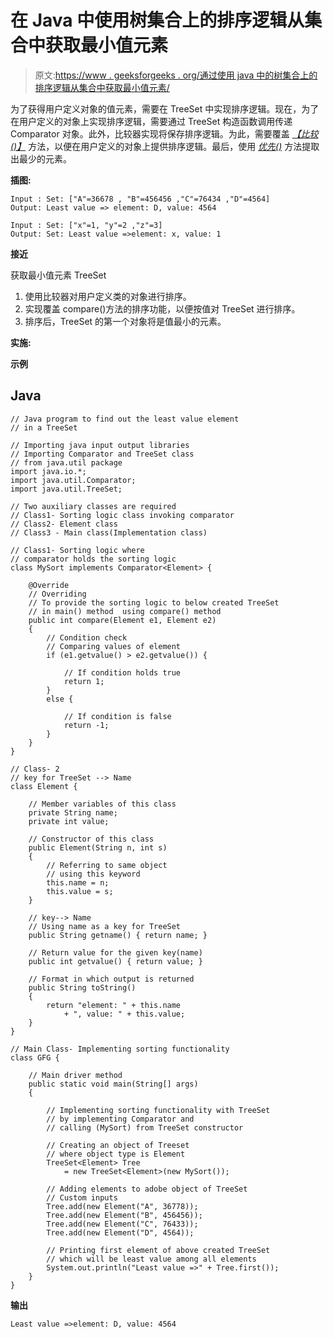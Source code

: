# 在 Java 中使用树集合上的排序逻辑从集合中获取最小值元素

> 原文:[https://www . geeksforgeeks . org/通过使用 java 中的树集合上的排序逻辑从集合中获取最小值元素/](https://www.geeksforgeeks.org/getting-least-value-element-from-a-set-by-using-sorting-logic-on-treeset-in-java/)

为了获得用户定义对象的值元素，需要在 TreeSet 中实现排序逻辑。现在，为了在用户定义的对象上实现排序逻辑，需要通过 TreeSet 构造函数调用传递 Comparator 对象。此外，比较器实现将保存排序逻辑。为此，需要覆盖 [*【比较()】*](https://www.geeksforgeeks.org/how-compare-method-works-in-java/) 方法，以便在用户定义的对象上提供排序逻辑。最后，使用 [*优先()*](https://www.geeksforgeeks.org/treeset-first-method-in-java/) 方法提取出最少的元素。

**插图:**

```
Input : Set: ["A"=36678 , "B"=456456 ,"C"=76434 ,"D"=4564]
Output: Least value => element: D, value: 4564

Input : Set: ["x"=1, "y"=2 ,"z"=3]
Output: Set: Least value =>element: x, value: 1
```

**接近**

获取最小值元素 TreeSet

1.  使用比较器对用户定义类的对象进行排序。
2.  实现覆盖 compare()方法的排序功能，以便按值对 TreeSet 进行排序。
3.  排序后，TreeSet 的第一个对象将是值最小的元素。

**实施:**

**示例**

## Java

```
// Java program to find out the least value element
// in a TreeSet

// Importing java input output libraries
// Importing Comparator and TreeSet class
// from java.util package
import java.io.*;
import java.util.Comparator;
import java.util.TreeSet;

// Two auxiliary classes are required
// Class1- Sorting logic class invoking comparator
// Class2- Element class
// Class3 - Main class(Implementation class)

// Class1- Sorting logic where
// comparator holds the sorting logic
class MySort implements Comparator<Element> {

    @Override
    // Overriding
    // To provide the sorting logic to below created TreeSet
    // in main() method  using compare() method
    public int compare(Element e1, Element e2)
    {
        // Condition check
        // Comparing values of element
        if (e1.getvalue() > e2.getvalue()) {

            // If condition holds true
            return 1;
        }
        else {

            // If condition is false
            return -1;
        }
    }
}

// Class- 2
// key for TreeSet --> Name
class Element {

    // Member variables of this class
    private String name;
    private int value;

    // Constructor of this class
    public Element(String n, int s)
    {
        // Referring to same object
        // using this keyword
        this.name = n;
        this.value = s;
    }

    // key--> Name
    // Using name as a key for TreeSet
    public String getname() { return name; }

    // Return value for the given key(name)
    public int getvalue() { return value; }

    // Format in which output is returned
    public String toString()
    {
        return "element: " + this.name
            + ", value: " + this.value;
    }
}

// Main Class- Implementing sorting functionality
class GFG {

    // Main driver method
    public static void main(String[] args)
    {

        // Implementing sorting functionality with TreeSet
        // by implementing Comparator and
        // calling (MySort) from TreeSet constructor

        // Creating an object of Treeset
        // where object type is Element
        TreeSet<Element> Tree
            = new TreeSet<Element>(new MySort());

        // Adding elements to adobe object of TreeSet
        // Custom inputs
        Tree.add(new Element("A", 36778));
        Tree.add(new Element("B", 456456));
        Tree.add(new Element("C", 76433));
        Tree.add(new Element("D", 4564));

        // Printing first element of above created TreeSet
        // which will be least value among all elements
        System.out.println("Least value =>" + Tree.first());
    }
}
```

**输出**

```
Least value =>element: D, value: 4564
```